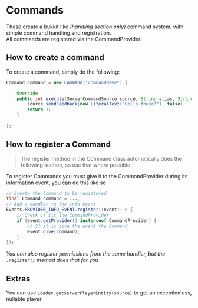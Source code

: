 # Commands

These create a bukkit like *(handling section only)* command system, with simple command handling and registration.
<br>
All commands are registered via the CommandProvider

## How to create a command

To create a command, simply do the following:

```java
Command command = new Command("commandName") {

    Override
	public int execute(ServerCommandSource source, String alias, String[] params) {
		source.sendFeedback(new LiteralText("Hello there!"), false);
		return 1;
	}
	
};
```

## How to register a Command

> The register method in the Command class automatically does the following section, so use that where possible

To register Commands you must give it to the CommandProvider during its information event, you can do this like so

```java
// Create the Command to be registered
final Command command = ...;
// Add a handler to the info event
Events.PROVIDER_INFO_EVENT.register((event) -> {
    // Check if its the CommandProvider
    if (event.getProvider() instanceof CommandProvider) {
        // If it is give the event the Command
	    event.give(command);
	}
});
```

*You can also register permissions from the same handler, but the `.register()` method does that for you*

## Extras

You can use `Loader.getServerPlayerEntity(source)` to get an exceptionless, nullable player